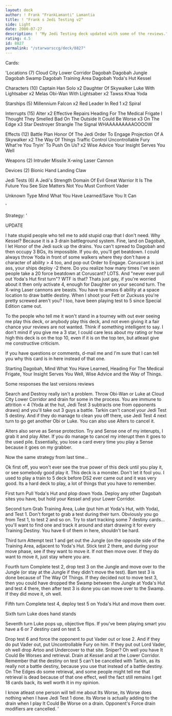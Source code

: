 ```yaml
---
layout: deck
author: ! Frank "FrankLamanti" Lamantia
title: ! "Frank s Jedi Testing v2"
side: Light
date: 2000-07-27
description: ! "My Jedi Testing deck updated with some of the reviews."
rating: 4.5
id: 8827
permalink: "/starwarsccg/deck/8827"
---
```

Cards: 

'Locations (7)
Cloud City Lower Corridor
Dagobah
Dagobah Jungle
Dagobah Swamp
Dagobah Training Area
Dagobah Yoda's Hut
Kessel

Characters (10)
Captain Han Solo  x2
Daughter Of Skywalker
Luke With Lightsaber  x2
Melas
Obi-Wan With Lightsaber  x2
Tawss Khaa
Yoda

Starships (5)
Millennium Falcon  x2
Red Leader In Red 1  x2
Spiral

Interrupts (15)
Alter  x2
Effective Repairs
Heading For The Medical Frigate
I Thought They Smelled Bad On The Outside
It Could Be Worse  x3
On The Edge  x3
Star Destroyer
Strangle
The Signal
WHAAAAAAAAAOOOOW

Effects (12)
Battle Plan
Honor Of The Jedi
Order To Engage
Projection Of A Skywalker  x2
The Way Of Things
Traffic Control
Uncontrollable Fury
What're You Tryin' To Push On Us?  x2
Wise Advice
Your Insight Serves You Well

Weapons (2)
Intruder Missile
X-wing Laser Cannon

Devices (2)
Bionic Hand
Landing Claw

Jedi Tests (6)
A Jedi's Strength
Domain Of Evil
Great Warrior
It Is The Future You See
Size Matters Not
You Must Confront Vader

Unknown Type
Mind What You Have Learned/Save You It Can

'

Strategy: '

UPDATE

I hate stupid people who tell me to add stupid crap that I don't need.  Why Kessel?  Because it is a 3 drain battleground system.  Fine, land on Dagobah, I let Honor of the Jedi suck up the drains.	You can't spread to Dagobah and then occupy 3 BGs, its impossible.  If you do, you'll get beatdown.  I could always throw Yoda in front of some walkers where they don't have a character of ability > 4 too, and pop out Order to Engage.  Coruscant is just ass, your ships deploy -2 there.  Do you realize how many times I've seen people take a 20 force beatdown at Coruscant?  LOTS.  And "never ever pull out Yoda's Hut first turn"?  WTF is that?  Thats just gay, if you're worried about it then only activate 4, enough for Daughter on your second turn.  The X-wing Laser cannons are beasts.  You have to amass 6 ability at a space location to draw battle destiny.	When I shoot your Fett or Zuckuss you're pretty screwed aren't you?  I too, have been playing test to 5 since Special Edition came out.

To the people who tell me it won't stand in a tourney with out ever seeing me play this deck, or anybody play this deck, and not even giving it a fair chance  your reviews are not wanted.  Think if something intelligent to say.  I don't mind if you give me a 3 star, I could care less about my rating or how high this deck is on the top 10, even if it is on the top ten, but atleast give me constructive criticism.

If you have questions or comments, d-mail me and I'm sure that I can tell you why this card is in here instead of that one.

Starting  Dagobah, Mind What You Have Learned, Heading For The Medical Frigate, Your Insight Serves You Well, Wise Advice and the Way of Things.

Some responses the last versions reviews 

Search and Destroy really isn't a problem.  Throw Obi-Wan or Luke at Cloud City Lower Corridor and drain for some in the process.  You are immune to attrition < 4 (Yoda at the hut, Jedi Test 3 subtracts one from opponents draws) and you'll take out 3 guys a battle.  Tarkin can't cancel your Jedi Test 5 destiny.  And if they do manage to clean you off there, use Jedi Test 4 next turn to go get another Obi or Luke.  You can also use Alters to cancel it.

Alters also serve as Sense protection.	Try and Sense one of my interupts, I grab it and play Alter.  If you do manage to cancel my interupt then it goes to the used pile.  Essentially, you lose a card every time you play a Sense because it goes on my grabber.

Now the same strategy from last time...

Ok first off, you won't ever see the true power of this deck until you play it, or see somebody good play it. This deck is a monster. Don't let it fool you. I used to play a train to 5 deck before DS2 ever came out and it was very good. Its a hard deck to play, a lot of things that you have to remember.

First turn  Pull Yoda's Hut and plop down Yoda. Deploy any other Dagobah sites you have, but hold your Kessel and your Lower Corridor.

Second turn  Grab Training Area, Luke (put him at Yoda's Hut, with Yoda), and Test 1. Don't forget to grab a test during their turn. Obviously you go from Test 1, to test 2 and so on. Try to start tracking some 7 destiny cards... you'll want to find one and track it around and start drawing it for every Training Destiny. You have 6 of them in here, shouldn't be hard.

Third turn  Attempt test 1 and get out the Jungle (on the opposite side of the Training Area, adjacent to Yoda's Hut. Stick test 2 there, and during your move phase, see if they want to move it. If not then move over. If they do want to move it, just stay where you are.

Fourth turn  Complete test 2, drop test 3 on the Jungle and move over to the Jungle (or stay at the Jungle if they didn't move the test). Bam test 3 is done because of The Way Of Things. If they decided not to move test 3, then you could have dropped the Swamp between the Jungle at Yoda's Hut and test 4 there, then after test 3 is done you can move over to the Swamp. If they did move it, oh well.

Fifth turn  Complete test 4, deploy test 5 on Yoda's Hut and move them over.

Sixth turn  Luke does hand stands

Seventh turn  Luke pops up, objective flips. If you've been playing smart you have a 6 or 7 destiny card on test 5.

Drop test 6 and force the opponent to put Vader out or lose 2. And if they do put Vader out, put Uncontrollable Fury on him. If they put out Lord Vader, oh well drop Artoo and Undercover to that site. Sniper? Oh well you have It Could Be Worses and retrieval. Drain at Kessel and at the Lower Corridor. Remember that the destiny on test 5 can't be cancelled with Tarkin, as its really not a battle destiny, because you use that instead of a battle destiny. On The Edges do some retrieval, and some people might tell me that retrieval is dead because of that one effect, well the fact still remains I get 18 cards back, its well worth it in my opinion.

I know atleast one person will tell me about Its Worse, its Worse does nothing when I have Jedi Test 1 done. Its Worse is actually adding to the drain when I play It Could Be Worse on a drain. Opponent's Force drain modifiers are cancelled.
'
